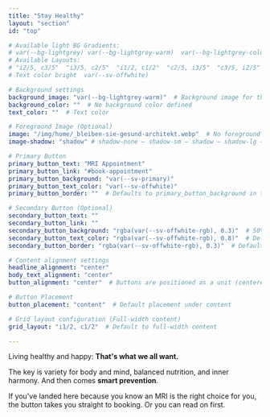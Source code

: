 ```yaml
---
title: "Stay Healthy"
layout: "section"
id: "top"

# Available light BG Gradients: 
# var(--bg-lightgrey) var(--bg-lightgrey-warm)  var(--bg-lightgrey-cold)  var(--bg-white-gradient) var(--bg-warm-dark-gradient)
# Available Layouts: 
# "i2/5, c3/5"  "i3/5, c2/5"  "i1/2, c1/2"  "c2/5, i3/5"  "c3/5, i2/5"  "c1/2, i1/2"  "c1/1"
# Text color bright  var(--sv-offwhite)

# Background settings
background_image: "var(--bg-lightgrey-warm)"  # Background image for the section 
background_color: ""  # No background color defined
text_color: ""  # Text color

# Foreground Image (Optional)
image: "/img/home/_bleiben-sie-gesund-architekt.webp"  # No foreground image defined
image-shadow: "shadow" # shadow-none – shadow-sm – shadow – shadow-lg – large shadow 

# Primary Button
primary_button_text: "MRI Appointment"
primary_button_link: "#book-appointment"
primary_button_background: "var(--sv-primary)"
primary_button_text_color: "var(--sv-offwhite)"
primary_button_border: ""  # Defaults to primary_button_background in the partial

# Secondary Button (Optional)
secondary_button_text: ""
secondary_button_link: ""
secondary_button_background: "rgba(var(--sv-offwhite-rgb), 0.3)"  # 50% transparent off-white
secondary_button_text_color: "rgba(var(--sv-offwhite-rgb), 0.8)"  # Defaults to `primary_button_background` if left empty
secondary_button_border: "rgba(var(--sv-offwhite-rgb), 0.3)"  # Defaults to `primary_button_text_color` if left empty (inverted colors)

# Content alignment settings
headline_alignment: "center"
body_text_alignment: "center"
button_alignment: "center"  # Buttons are positioned as a unit (centered by default)

# Button Placement
button_placement: "content"  # Default placement under content

# Grid layout configuration (Full-width content)
grid_layout: "i1/2, c1/2"  # Default to full-width content

---
```


Living healthy and happy: **That's what we all want.**

The key is variety for body and mind, balanced nutrition, and inner harmony. And then comes **smart prevention**.

If you've landed here because you know an MRI is the right choice for you, the button takes you straight to booking. Or you can read on first.
